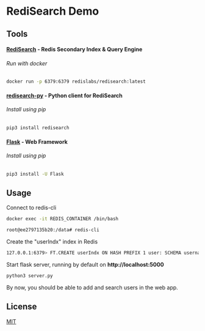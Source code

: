 # RediSearch Demo

## Tools

#### [RediSearch](https://oss.redislabs.com/redisearch/Quick_Start/) - Redis Secondary Index & Query Engine

###### Run with docker

```bash
docker run -p 6379:6379 redislabs/redisearch:latest
```

#### [redisearch-py](https://github.com/RediSearch/redisearch-py) - Python client for RediSearch

###### Install using pip

```bash
pip3 install redisearch
```

#### [Flask](https://github.com/pallets/flask) - Web Framework

###### Install using pip

```bash
pip3 install -U Flask
```

## Usage

Connect to redis-cli

```bash
docker exec -it REDIS_CONTAINER /bin/bash
```
```bash
root@ee2797135b20:/data# redis-cli
```
Create the "userIndx" index in Redis

```bash
127.0.0.1:6379> FT.CREATE userIndx ON HASH PREFIX 1 user: SCHEMA username TEXT WEIGHT 5.0 name TEXT age NUMERIC
```

Start flask server, running by default on <b> http://localhost:5000 </b>

```bash
python3 server.py
```


By now, you should be able to add and search users in the web app.

## License
[MIT](https://choosealicense.com/licenses/mit/)